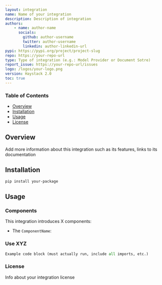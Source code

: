 ```yaml
---
layout: integration
name: Name of your integration
description: Description of integration
authors:
    - name: author-name
      socials:
        github: author-username
        twitter: author-username
        linkedin: author-linkedin-url
pypi: https://pypi.org/project/project-slug
repo: https://your-repo-url
type: Type of integration (e.g.: Model Provider or Document Sotre)
report_issue: https://your-repo-url/issues
logo: /logos/your-logo.png
version: Haystack 2.0
toc: true
---
```

### **Table of Contents**
- [Overview](#overview)
- [Installation](#installation)
- [Usage](#usage)
- [License](#license)

## Overview
Add more information about this integration such as its features, links to its documentation 

## Installation

```bash
pip install your-package
```

## Usage
### Components
This integration introduces X components:

- The `ComponentName`: 
  
### Use XYZ

```python
Example code block (must actually run, include all imports, etc.)
```

### License

Info about your integration license
